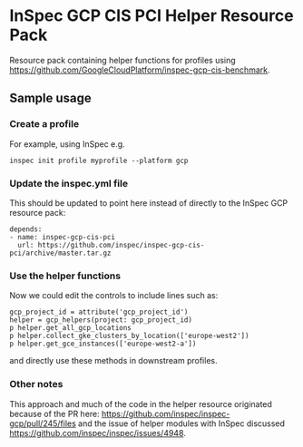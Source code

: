 # InSpec GCP CIS PCI Helper Resource Pack

Resource pack containing helper functions for profiles using https://github.com/GoogleCloudPlatform/inspec-gcp-cis-benchmark. 

## Sample usage

### Create a profile 

For example, using InSpec e.g.

```
inspec init profile myprofile --platform gcp
```

### Update the inspec.yml file

This should be updated to point here instead of directly to the InSpec GCP resource pack:

```
depends:
- name: inspec-gcp-cis-pci
  url: https://github.com/inspec/inspec-gcp-cis-pci/archive/master.tar.gz
```

### Use the helper functions

Now we could edit the controls to include lines such as:

```
gcp_project_id = attribute('gcp_project_id')
helper = gcp_helpers(project: gcp_project_id)
p helper.get_all_gcp_locations
p helper.collect_gke_clusters_by_location(['europe-west2'])
p helper.get_gce_instances(['europe-west2-a'])
```

and directly use these methods in downstream profiles. 

### Other notes

This approach and much of the code in the helper resource originated because of the PR here: https://github.com/inspec/inspec-gcp/pull/245/files and the issue of helper modules with InSpec discussed https://github.com/inspec/inspec/issues/4948.  
